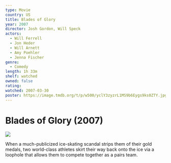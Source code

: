 ```yaml
---
type: Movie
country: US
title: Blades of Glory
year: 2007
director: Josh Gordon, Will Speck
actors:
  - Will Ferrell
  - Jon Heder
  - Will Arnett
  - Amy Poehler
  - Jenna Fischer
genre:
  - Comedy
length: 1h 33m
shelf: watched
owned: false
rating:
watched: 2007-03-30
poster: https://image.tmdb.org/t/p/w500/yclY3zyzrL1MS9b6Eygs9ks0ZTY.jpg
---
```


# Blades of Glory (2007)

![](https://image.tmdb.org/t/p/w500/yclY3zyzrL1MS9b6Eygs9ks0ZTY.jpg)

When a much-publicized ice-skating scandal strips them of their gold medals, two world-class athletes skirt their way back onto the ice via a loophole that allows them to compete together as a pairs team.
